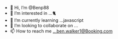- 👋 Hi, I’m @Benp88
- 👀 I’m interested in ...:cat2:
- 🌱 I’m currently learning ...javascript 
- 💞️ I’m looking to collaborate on ... 
- 📫 How to reach me ...ben.walker1@Booking.com

